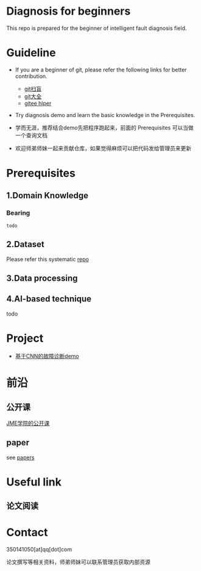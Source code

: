 # Diagnosis for beginners
This repo is prepared for the beginner of intelligent fault diagnosis field. 

# Guideline
* If you are a beginner of git, please refer the following links for better contribution.

    * [git扫盲](https://gitee.com/help/articles/4104)
    * [git大全](https://gitee.com/all-about-git)
    * [gitee hlper](https://gitee.com/help/articles/4122)
* Try diagnosis demo and learn the basic knowledge in the Prerequisites. 
* 学而无涯，推荐结合demo先把程序跑起来，前面的 Prerequisites 可以当做一个查询文档
* 欢迎师弟师妹一起来贡献仓库，如果觉得麻烦可以把代码发给管理员来更新

# Prerequisites
## 1.Domain Knowledge
### Bearing
    todo


## 2.Dataset
Please refer this systematic [repo](https://github.com/hustcxl/Rotating-machine-fault-data-set)


## 3.Data processing

## 4.AI-based technique

todo

# Project
- [基于CNN的故障诊断demo](https://www.kaggle.com/liki17/cnndemo1)


# 前沿
## 公开课
[JME学院的公开课](https://space.bilibili.com/701097616/channel/collectiondetail?sid=243158)
## paper
see [papers](/papers.md)
# Useful link
## 论文阅读


# Contact
350141050[at]qq[dot]com

论文撰写等相关资料，师弟师妹可以联系管理员获取内部资源
